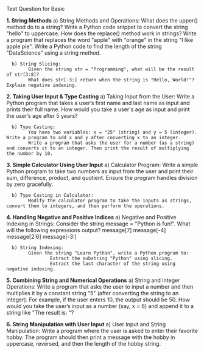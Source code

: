 Test Question for Basic

**1. String Methods**
      a) String Methods and Operations:
            What does the upper() method do to a string? Write a Python code snippet to convert the string "hello" to uppercase.
            How does the replace() method work in strings? Write a program that replaces the word "apple" with "orange" in the string "I like apple pie".
            Write a Python code to find the length of the string "DataScience" using a string method.
      
      b) String Slicing:
            Given the string str = "Programming", what will be the result of str[3:8]?
            What does str[-3:] return when the string is "Hello, World!"? Explain negative indexing.

**2. Taking User Input & Type Casting**
      a) Taking Input from the User:
            Write a Python program that takes a user’s first name and last name as input and prints their full name.
            How would you take a user's age as input and print the user’s age after 5 years?

      b) Type Casting:
            You have two variables: x = "25" (string) and y = 5 (integer). Write a program to add x and y after converting x to an integer.
            Write a program that asks the user for a number (as a string) and converts it to an integer. Then print the result of multiplying the number by 10.

**3. Simple Calculator Using User Input**
      a) Calculator Program:
            Write a simple Python program to take two numbers as input from the user and print their sum, difference, product, and quotient. Ensure the program handles division by zero gracefully.

      b) Type Casting in Calculator:
            Modify the calculator program to take the inputs as strings, convert them to integers, and then perform the operations.

**4. Handling Negative and Positive Indices**
      a) Negative and Positive Indexing in Strings:
            Consider the string message = "Python is fun!". What will the following expressions output?
                    message[7]
                    message[-4]
                    message[2:6]
                    message[-3:]

      b) String Indexing:
            Given the string "Learn Python", write a Python program to:
                    Extract the substring "Python" using slicing.
                    Extract the last character of the string using negative indexing.

**5. Combining String and Numerical Operations**
      a) String and Integer Operations:
            Write a program that asks the user to input a number and then multiplies it by a constant string "5" (after converting the string to an integer). For example, if the user enters 10, the output should be 50.
            How would you take the user’s input as a number (say, x = 6) and append it to a string like "The result is: "?

**6. String Manipulation with User Input**
      a) User Input and String Manipulation:
            Write a program where the user is asked to enter their favorite hobby. The program should then print a message with the hobby in uppercase, reversed, and then the length of the hobby string.
